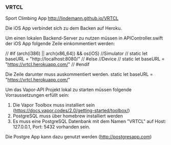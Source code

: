 ### VRTCL
Sport Climbing App
http://lindemann.github.io/VRTCL


Die iOS App verbindet sich zu dem Backen auf Heroku.

Um einen lokalen Backend-Server zu nutzen müssen in APIController.swift der iOS App folgende Zeile einkommentiert werden:

//	#if (arch(i386) || arch(x86_64)) && os(iOS) //Simulator
//		static let baseURL = "http://localhost:8080/"
//	#else //Device
//		static let baseURL = "https://vrtcl.herokuapp.com/"
//	#endif

Die Zeile darunter muss auskommentiert werden.
static let baseURL = "https://vrtcl.herokuapp.com/"

Um das Vapor-API Projekt lokal zu starten müssen folgende Vorraussetzungen erfüllt sein:

1. Die Vapor Toolbox muss installiert sein (https://docs.vapor.codes/2.0/getting-started/toolbox/)
2. PostgreSQL muss über homebrew installiert werden
3. Es muss eine PostgreSQL Datenbank mit dem Namen "VRTCL" auf Host: 127.0.0.1, Port: 5432 vorhanden sein.

Die Postgre App kann dazu genutzt werden (http://postgresapp.com)
 